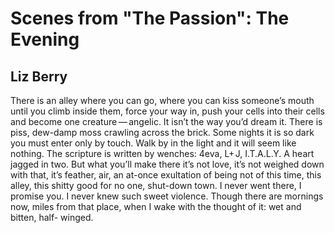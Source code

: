 # Scenes from "The Passion": The Evening
## Liz Berry
There is an alley
where you can go,
where you can kiss
someone’s mouth
until you climb
inside them, force
your way in, push
your cells into their cells
and become one
creature — angelic.
It isn’t the way
you’d dream it.
There is piss,
dew-damp moss crawling
across the brick.
Some nights it is so dark
you must enter only
by touch.
Walk by in the light
and it will seem
like nothing.
The scripture
is written by wenches:
4eva, L+ J, I.T.A.L.Y.
A heart jagged in two.
But what you’ll make there
it’s not love,
it’s not weighed
down with that,
it’s feather, air,
an at-once exultation
of being not
of this time, this alley,
this shitty
good for no one,
shut-down town.
I never went there,
I promise you.
I never knew
such sweet violence.
Though there are mornings
now, miles from that place,
when I wake
with the thought of it:
wet and bitten, half-
winged.